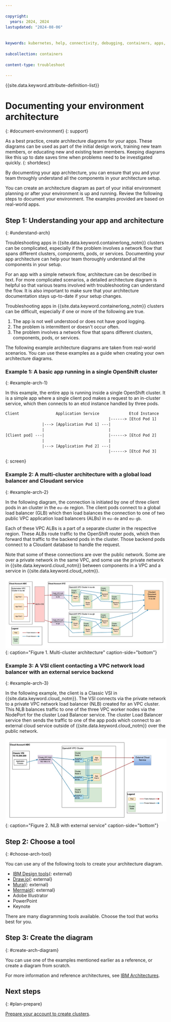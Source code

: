 ```yaml
---

copyright: 
  years: 2024, 2024
lastupdated: "2024-08-06"


keywords: kubernetes, help, connectivity, debugging, containers, apps, support, network

subcollection: containers

content-type: troubleshoot

---
```


{{site.data.keyword.attribute-definition-list}}



# Documenting your environment architecture
{: #document-environment}
{: support}

As a best practice, create architecture diagrams for your apps. These diagrams can be used as part of the initial design work, training new team members, or educating new and existing team members. Keeping diagrams like this up to date saves time when problems need to be investigated quickly.
{: shortdesc}

By documenting your app architecture, you can ensure that you and your team throughly understand all the components in your architecture setup.

You can create an architecture diagram as part of your initial environment planning or after your environment is up and running. Review the following steps to document your environment. The examples provided are based on real-world apps.



## Step 1: Understanding your app and architecture
{: #understand-arch}

Troubleshooting apps in {{site.data.keyword.containerlong_notm}} clusters can be complicated, especially if the problem involves a network flow that spans different clusters, components, pods, or services. Documenting your app architecture can help your team thoroughly understand all the components in your setup. 

For an app with a simple network flow, architecture can be described in text. For more complicated scenarios, a detailed architecture diagram is helpful so that various teams involved with troubleshooting can understand the flow. It is also important to make sure that your architecture documentation stays up-to-date if your setup changes. 

Troubleshooting apps in {{site.data.keyword.containerlong_notm}} clusters can be difficult, especially if one or more of the following are true.

1. The app is not well understood or does not have good logging.
1. The problem is intermittent or doesn't occur often.
1. The problem involves a network flow that spans different clusters, components, pods, or services.



The following example architecture diagrams are taken from real-world scenarios. You can use these examples as a guide when creating your own architecture diagrams.


### Example 1: A basic app running in a single OpenShift cluster
{: #example-arch-1}

In this example, the entire app is running inside a single OpenShift cluster. It is a simple app where a single client pod makes a request to an in-cluster service, which then connects to an etcd instance handled by three pods.

```txt
Client                Application Service             Etcd Instance
                                             |------> [Etcd Pod 1]
                |---> [Application Pod 1] ---|
                |                            | 
[Client pod] ---|                            |------> [Etcd Pod 2]
                |                            |
                |---> [Application Pod 2] ---|
                                             |------> [Etcd Pod 3]
```
{: screen}


### Example 2: A multi-cluster architecture with a global load balancer and Cloudant service
{: #example-arch-2}

In the following diagram, the connection is initiated by one of three client pods in an cluster in the `eu-de` region. The client pods connect to a global load balancer (GLB) which then load balances the connection to one of two public VPC application load balancers (ALBs) in `eu-de` and `eu-gb`.

Each of these VPC ALBs is a part of a separate cluster in the respective region. These ALBs route traffic to the OpenShift router pods, which then forward that traffic to the backend pods in the cluster. Those backend pods connect to a Cloudant database to handle the request.

Note that some of these connections are over the public network. Some are over a private network in the same VPC, and some use the private network in {{site.data.keyword.cloud_notm}} between components in a VPC and a service in {{site.data.keyword.cloud_notm}}.

![Multi-cluster Diagram](images/multi-cluster-with-glb-architecture.jpg){: caption="Figure 1. Multi-cluster architecture" caption-side="bottom"}

### Example 3: A VSI client contacting a VPC network load balancer with an external service backend
{: #example-arch-3}

In the following example, the client is a Classic VSI in {{site.data.keyword.cloud_notm}}. The VSI connects via the private network to a private VPC network load balancer (NLB) created for an VPC cluster. This NLB balances traffic to one of the three VPC worker nodes via the NodePort for the cluster Load Balancer service. The cluster Load Balancer service then sends the traffic to one of the app pods which connect to an external cloud service outside of {{site.data.keyword.cloud_notm}} over the public network.

![NLB with an external service](images/vsi-nlb-external-service-architecture.jpg){: caption="Figure 2. NLB with external service" caption-side="bottom"}


## Step 2: Choose a tool
{: #choose-arch-tool}

You can use any of the following tools to create your architecture diagram.


- [IBM Design tools](https://www.ibm.com/design/language/infographics/technical-diagrams/design/){: external}
- [Draw.io](https://app.diagrams.net/){: external}
- [Mural](https://mural.co){: external}
- [Mermaid](https://mermaid.js.org/){: external}
- Adobe Illustrator
- PowerPoint
- Keynote

There are many diagramming tools available. Choose the tool that works best for you.

## Step 3: Create the diagram
{: #create-arch-diagram}

You can use one of the examples mentioned earlier as a reference, or create a diagram from scratch.

For more information and reference architectures, see [IBM Architectures](https://www.ibm.com/architectures).


## Next steps
{: #plan-prepare}

[Prepare your account to create clusters](/docs/containers?topic=containers-clusters). 
